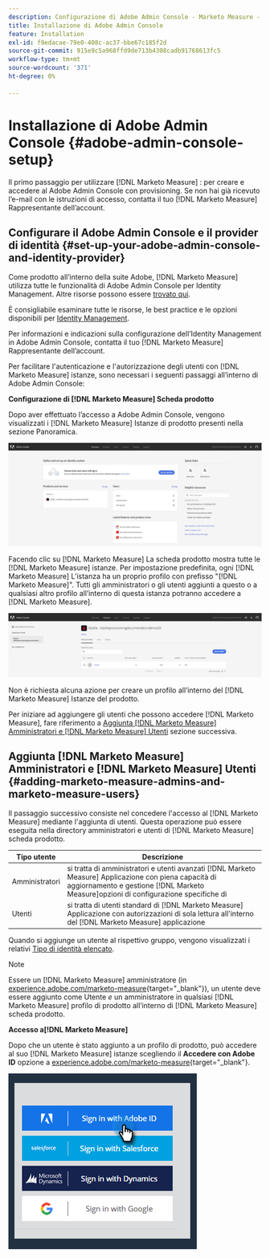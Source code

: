 ```yaml
---
description: Configurazione di Adobe Admin Console - Marketo Measure - Documentazione del prodotto
title: Installazione di Adobe Admin Console
feature: Installation
exl-id: f9edacae-79e0-408c-ac37-bbe67c185f2d
source-git-commit: 915e9c5a968ffd9de713b4308cadb91768613fc5
workflow-type: tm+mt
source-wordcount: '371'
ht-degree: 0%

---
```


# Installazione di Adobe Admin Console {#adobe-admin-console-setup}

Il primo passaggio per utilizzare [!DNL Marketo Measure] : per creare e accedere al Adobe Admin Console con provisioning. Se non hai già ricevuto l’e-mail con le istruzioni di accesso, contatta il tuo [!DNL Marketo Measure] Rappresentante dell’account.

## Configurare il Adobe Admin Console e il provider di identità {#set-up-your-adobe-admin-console-and-identity-provider}

Come prodotto all’interno della suite Adobe, [!DNL Marketo Measure] utilizza tutte le funzionalità di Adobe Admin Console per Identity Management. Altre risorse possono essere [trovato qui](https://helpx.adobe.com/it/enterprise/using/admin-console.html).

È consigliabile esaminare tutte le risorse, le best practice e le opzioni disponibili per [Identity Management](https://helpx.adobe.com/enterprise/using/set-up-identity.html).

Per informazioni e indicazioni sulla configurazione dell’Identity Management in Adobe Admin Console, contatta il tuo [!DNL Marketo Measure] Rappresentante dell’account.

Per facilitare l&#39;autenticazione e l&#39;autorizzazione degli utenti con [!DNL Marketo Measure] istanze, sono necessari i seguenti passaggi all’interno di Adobe Admin Console:

**Configurazione di [!DNL Marketo Measure] Scheda prodotto**

Dopo aver effettuato l’accesso a Adobe Admin Console, vengono visualizzati i [!DNL Marketo Measure] Istanze di prodotto presenti nella sezione Panoramica.

![](assets/adobe-admin-console-setup-1.png)

Facendo clic su [!DNL Marketo Measure] La scheda prodotto mostra tutte le [!DNL Marketo Measure] istanze. Per impostazione predefinita, ogni [!DNL Marketo Measure] L’istanza ha un proprio profilo con prefisso &quot;[!DNL Marketo Measure]&quot;. Tutti gli amministratori o gli utenti aggiunti a questo o a qualsiasi altro profilo all’interno di questa istanza potranno accedere a [!DNL Marketo Measure].

![](assets/adobe-admin-console-setup-2.png)

Non è richiesta alcuna azione per creare un profilo all’interno del [!DNL Marketo Measure] Istanze del prodotto.

Per iniziare ad aggiungere gli utenti che possono accedere [!DNL Marketo Measure], fare riferimento a [Aggiunta [!DNL Marketo Measure] Amministratori e [!DNL Marketo Measure] Utenti](#adding-marketo-measure-admins-and-marketo-measure-users) sezione successiva.

## Aggiunta [!DNL Marketo Measure] Amministratori e [!DNL Marketo Measure] Utenti {#adding-marketo-measure-admins-and-marketo-measure-users}

Il passaggio successivo consiste nel concedere l&#39;accesso al [!DNL Marketo Measure] mediante l&#39;aggiunta di utenti. Questa operazione può essere eseguita nella directory amministratori e utenti di [!DNL Marketo Measure] scheda prodotto.

| Tipo utente | Descrizione |
|---|---|
| Amministratori | si tratta di amministratori e utenti avanzati [!DNL Marketo Measure] Applicazione con piena capacità di aggiornamento e gestione [!DNL Marketo Measure]opzioni di configurazione specifiche di |
| Utenti | si tratta di utenti standard di [!DNL Marketo Measure] Applicazione con autorizzazioni di sola lettura all&#39;interno del [!DNL Marketo Measure] applicazione |

Quando si aggiunge un utente al rispettivo gruppo, vengono visualizzati i relativi [Tipo di identità elencato](https://helpx.adobe.com/enterprise/using/set-up-identity.html).

>[!NOTE]
>
>Essere un [!DNL Marketo Measure] amministratore (in [experience.adobe.com/marketo-measure](https://experience.adobe.com/marketo-measure){target="_blank"}), un utente deve essere aggiunto come Utente _e_ un amministratore in qualsiasi [!DNL Marketo Measure] profilo di prodotto all’interno di [!DNL Marketo Measure] scheda prodotto.

**Accesso a[!DNL Marketo Measure]**

Dopo che un utente è stato aggiunto a un profilo di prodotto, può accedere al suo [!DNL Marketo Measure] istanze scegliendo il **Accedere con Adobe ID** opzione a [experience.adobe.com/marketo-measure](https://experience.adobe.com/marketo-measure){target="_blank"}.

![](assets/adobe-admin-console-setup-3.png)
